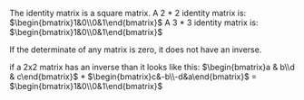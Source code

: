 The identity matrix is a square matrix.
A 2 * 2 identity matrix is: 
$\begin{bmatrix}1&0\\0&1\end{bmatrix}$
A 3 * 3 identity matrix is:
$\begin{bmatrix}1&0\\0&1\end{bmatrix}$

If the determinate of any matrix is zero, it does not have an inverse. 

if a 2x2 matrix has an inverse than it looks like this:
$\begin{bmatrix}a & b\\d & c\end{bmatrix}$  * $\begin{bmatrix}c&-b\\-d&a\end{bmatrix}$ = $\begin{bmatrix}1&0\\0&1\end{bmatrix}$